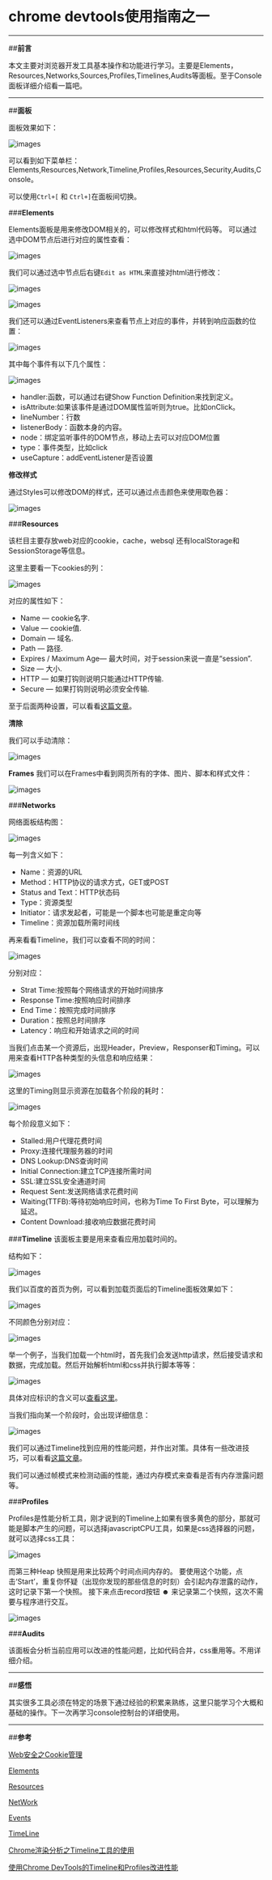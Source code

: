 ﻿# chrome devtools使用指南之一


---

##**前言**

本文主要对浏览器开发工具基本操作和功能进行学习。主要是Elements，Resources,Networks,Sources,Profiles,Timelines,Audits等面板。至于Console面板详细介绍看一篇吧。

---
##**面板**

面板效果如下：

![images](./images/1-1.png)

可以看到如下菜单栏：
Elements,Resources,Network,Timeline,Profiles,Resources,Security,Audits,Console。

可以使用`Ctrl+[` 和 `Ctrl+]`在面板间切换。
 
###**Elements**

Elements面板是用来修改DOM相关的，可以修改样式和html代码等。
可以通过选中DOM节点后进行对应的属性查看：

![images](./images/1-2.png)

我们可以通过选中节点后右键`Edit as HTML`来直接对html进行修改：

![images](./images/1-4.png)

![images](./images/1-3.png)

我们还可以通过EventListeners来查看节点上对应的事件，并转到响应函数的位置：

![images](./images/1-5.png)

其中每个事件有以下几个属性：

![images](./images/1-6.png)


- handler:函数，可以通过右键Show Function Definition来找到定义。 
- isAttribute:如果该事件是通过DOM属性监听则为true。比如onClick。
- lineNumber：行数
- listenerBody：函数本身的内容。
- node：绑定监听事件的DOM节点，移动上去可以对应DOM位置
- type：事件类型，比如click
- useCapture：addEventListener是否设置

**修改样式**

通过Styles可以修改DOM的样式，还可以通过点击颜色来使用取色器：

![images](./images/1-7.png)


###**Resources**

该栏目主要存放web对应的cookie，cache，websql
还有localStorage和SessionStorage等信息。

这里主要看一下cookies的列：

![images](./images/1-8.png)

对应的属性如下：

- Name — cookie名字.
- Value — cookie值.
- Domain — 域名.
- Path — 路径.
- Expires / Maximum Age— 最大时间，对于session来说一直是“session”.
- Size — 大小.
- HTTP — 如果打钩则说明只能通过HTTP传输.
- Secure — 如果打钩则说明必须安全传输.

至于后面两种设置，可以看看[这篇文章][1]。

**清除**

我们可以手动清除：

![images](./images/1-9.png)

**Frames**
我们可以在Frames中看到网页所有的字体、图片、脚本和样式文件：

![images](./images/1-10.png)

###**Networks**

网络面板结构图：

![images](./images/1-11.png)

每一列含义如下：
- Name：资源的URL
- Method：HTTP协议的请求方式，GET或POST
- Status and Text：HTTP状态码
- Type：资源类型
- Initiator：请求发起者，可能是一个脚本也可能是重定向等
- Timeline：资源加载所需时间线


再来看看Timeline，我们可以查看不同的时间：

![images](./images/1-13.png)

分别对应：
- Strat Time:按照每个网络请求的开始时间排序
- Response Time:按照响应时间排序
- End Time：按照完成时间排序
- Duration：按照总时间排序
- Latency：响应和开始请求之间的时间


当我们点击某一个资源后，出现Header，Preview，Responser和Timing。可以用来查看HTTP各种类型的头信息和响应结果：

![images](./images/1-12.png)

这里的Timing则显示资源在加载各个阶段的耗时：

![images](./images/1-14.png)

每个阶段意义如下：

- Stalled:用户代理花费时间
- Proxy:连接代理服务器的时间
- DNS Lookup:DNS查询时间
- Initial Connection:建立TCP连接所需时间
- SSL:建立SSL安全通道时间
- Request Sent:发送网络请求花费时间
- Waiting(TTFB):等待初始响应时间，也称为Time To First Byte，可以理解为延迟。
- Content Download:接收响应数据花费时间



###**Timeline**
该面板主要是用来查看应用加载时间的。

结构如下：

![images](./images/1-15.png)

我们以百度的首页为例，可以看到加载页面后的Timeline面板效果如下：

![images](./images/1-16.png)

不同颜色分别对应：

![images](./images/1-17.png)

举一个例子，当我们加载一个html时，首先我们会发送http请求，然后接受请求和数据，完成加载。然后开始解析html和css并执行脚本等等：

![images](./images/1-18.png)

具体对应标识的含义可以[查看这里][2]。

当我们指向某一个阶段时，会出现详细信息：

![images](./images/1-19.png)

我们可以通过Timeline找到应用的性能问题，并作出对策。具体有一些改进技巧，可以看看[这篇文章][3]。

我们可以通过帧模式来检测动画的性能，通过内存模式来查看是否有内存泄露问题等。

###**Profiles**

Profiles是性能分析工具，刚才说到的Timeline上如果有很多黄色的部分，那就可能是脚本产生的问题，可以选择javascriptCPU工具，如果是css选择器的问题，就可以选择css工具：

![images](./images/1-20.png)

而第三种Heap 快照是用来比较两个时间点间内存的。
要使用这个功能，点击‘Start’，重复你怀疑（出现你发现的那些信息的时刻）会引起内存泄露的动作，这时记录下第一个快照。 接下来点击record按钮 ☻ 来记录第二个快照，这次不需要与程序进行交互。

![images](./images/1-21.png)


###**Audits**

该面板会分析当前应用可以改进的性能问题，比如代码合并，css重用等。不用详细介绍。

---
##**感悟**

其实很多工具必须在特定的场景下通过经验的积累来熟练，这里只能学习个大概和基础的操作。下一次再学习console控制台的详细使用。

---
##**参考**

[Web安全之Cookie管理][4]

[Elements][5]

[Resources][6]

[NetWork][7]

[Events][8]

[TimeLine][9]

[Chrome渲染分析之Timeline工具的使用][10]

[使用Chrome DevTools的Timeline和Profiles改进性能][11]


  [1]: http://blog.csdn.net/mevicky/article/details/48310993
  [2]: https://developer.chrome.com/devtools/docs/timeline#timeline-event-reference
  [3]: http://www.oschina.net/translate/performance-optimisation-with-timeline-profiles
  [4]: http://blog.csdn.net/mevicky/article/details/48310993
  [5]: https://developer.chrome.com/devtools/docs/dom-and-styles
  [6]: https://developer.chrome.com/devtools/docs/resource-panel
  [7]: https://developer.chrome.com/devtools/docs/network
  [8]: https://developer.chrome.com/devtools/docs/timeline#timeline-event-reference
  [9]: https://developer.chrome.com/devtools/docs/timeline
  [10]: http://www.ghugo.com/chrome-timeline/?utm_source=tuicool&utm_medium=referral
  [11]: http://www.oschina.net/translate/performance-optimisation-with-timeline-profiles